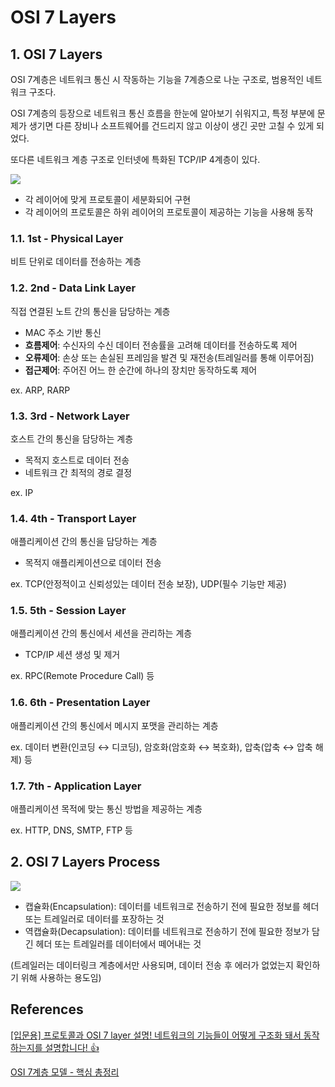 # OSI 7 Layers

## 1. OSI 7 Layers

OSI 7계층은 네트워크 통신 시 작동하는 기능을 7계층으로 나눈 구조로, 범용적인 네트워크 구조다.

OSI 7계층의 등장으로 네트워크 통신 흐름을 한눈에 알아보기 쉬워지고, 특정 부분에 문제가 생기면 다른 장비나 소프트웨어를 건드리지 않고 이상이 생긴 곳만 고칠 수 있게 되었다.

또다른 네트워크 계층 구조로 인터넷에 특화된 TCP/IP 4계층이 있다.

![](https://velog.velcdn.com/images/minide/post/5c37865d-7ec7-4739-8117-b9e5a16b10b3/image.png)

- 각 레이어에 맞게 프로토콜이 세분화되어 구현
- 각 레이어의 프로토콜은 하위 레이어의 프로토콜이 제공하는 기능을 사용해 동작

### 1.1. 1st - Physical Layer

비트 단위로 데이터를 전송하는 계층

### 1.2. 2nd - Data Link Layer

직접 연결된 노트 간의 통신을 담당하는 계층

- MAC 주소 기반 통신
- **흐름제어**: 수신자의 수신 데이터 전송률을 고려해 데이터를 전송하도록 제어
- **오류제어**: 손상 또는 손실된 프레임을 발견 및 재전송(트레일러를 통해 이루어짐)
- **접근제어**: 주어진 어느 한 순간에 하나의 장치만 동작하도록 제어

ex. ARP, RARP

### 1.3. 3rd - Network Layer

호스트 간의 통신을 담당하는 계층

- 목적지 호스트로 데이터 전송
- 네트워크 간 최적의 경로 결정

ex. IP

### 1.4. 4th - Transport Layer

애플리케이션 간의 통신을 담당하는 계층

- 목적지 애플리케이션으로 데이터 전송

ex. TCP(안정적이고 신뢰성있는 데이터 전송 보장), UDP(필수 기능만 제공)

### 1.5. 5th - Session Layer

애플리케이션 간의 통신에서 세션을 관리하는 계층

- TCP/IP 세션 생성 및 제거

ex. RPC(Remote Procedure Call) 등

### 1.6. 6th - Presentation Layer

애플리케이션 간의 통신에서 메시지 포맷을 관리하는 계층

ex. 데이터 변환(인코딩 ↔ 디코딩), 암호화(암호화 ↔ 복호화), 압축(압축 ↔ 압축 해제) 등

### 1.7. 7th - Application Layer

애플리케이션 목적에 맞는 통신 방법을 제공하는 계층

ex. HTTP, DNS, SMTP, FTP 등

## 2. OSI 7 Layers Process

![](https://velog.velcdn.com/images/minide/post/9d464753-bcc4-4506-a61f-7b531ca02dbf/image.png)

- 캡슐화(Encapsulation): 데이터를 네트워크로 전송하기 전에 필요한 정보를 헤더 또는 트레일러로 데이터를 포장하는 것
- 역캡슐화(Decapsulation): 데이터를 네트워크로 전송하기 전에 필요한 정보가 담긴 헤더 또는 트레일러를 데이터에서 떼어내는 것

(트레일러는 데이터링크 계층에서만 사용되며, 데이터 전송 후 에러가 없었는지 확인하기 위해 사용하는 용도임)

## References

[[입문용] 프로토콜과 OSI 7 layer 설명! 네트워크의 기능들이 어떻게 구조화 돼서 동작하는지를 설명합니다! 👍](https://www.youtube.com/watch?v=6l7xP7AnB64)

[OSI 7계층 모델 - 핵심 총정리](https://inpa.tistory.com/entry/WEB-%F0%9F%8C%90-OSI-7%EA%B3%84%EC%B8%B5-%EC%A0%95%EB%A6%AC)
